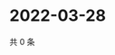 # 2022-03-28

共 0 条

<!-- BEGIN WEIBO -->
<!-- 最后更新时间 Mon Mar 28 2022 02:17:28 GMT+0800 (China Standard Time) -->

<!-- END WEIBO -->
